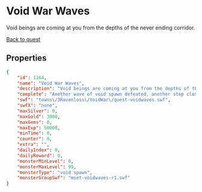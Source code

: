 # Void War Waves

Void beings are coming at you from the depths of the never ending corridor.

[Back to quest](../quests.md)

## Properties

```json
{
    "id": 1164,
    "name": "Void War Waves",
    "description": "Void beings are coming at you from the depths of the never ending corridor.",
    "complete": "Another wave of void spawn defeated, another step closer to the door!",
    "swf": "towns\/3Ravenloss\/VoidWar\/quest-voidwaves.swf",
    "swfX": "none",
    "maxSilver": 0,
    "maxGold": 3000,
    "maxGems": 0,
    "maxExp": 50000,
    "minTime": 0,
    "counter": 0,
    "extra": "",
    "dailyIndex": 0,
    "dailyReward": 0,
    "monsterMinLevel": 0,
    "monsterMaxLevel": 99,
    "monsterType": "void spawn",
    "monsterGroupSwf": "mset-voidwaves-r1.swf"
}
```

